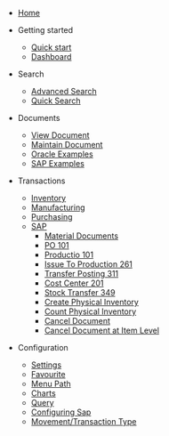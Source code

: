 - [Home](/)

- Getting started

  - [Quick start](/quickstart/)
  - [Dashboard](/dashboard/)
  
- Search
  - [Advanced Search](/search/)
  - [Quick Search](/search/?id=quick-search)

- Documents
  - [View Document](/document/?id=view-document)
  - [Maintain Document](/document/?id=maintain-document)
  - [Oracle Examples](/document/examples/oracle/)
  - [SAP Examples](/document/examples/sap/)

- Transactions
  - [Inventory](/transaction/?id=inventory-transactions)
  - [Manufacturing](/transaction/?id=manufacturing-transactions)
  - [Purchasing](/transaction/po/)
  - [SAP](/transaction/sap/)
    - [Material Documents](/transaction/sap/?id=material-documents)
    - [PO 101](/transaction/sap/?id=receipt-for-po-101)
    - [Productio 101](/transaction/sap/?id=receipt-for-production-order-101)
    - [Issue To Production 261](/transaction/sap/?id=issue-to-production-order-261)
    - [Transfer Posting 311](/transaction/sap/?id=transfer-posting-311)
    - [Cost Center 201](/transaction/sap/?id=issue-for-cost-center-201)
    - [Stock Transfer 349](/transaction/sap/?id=issue-for-cost-center-201)
    - [Create Physical Inventory](/transaction/sap/?id=createcopy-physical-inventory)
    - [Count Physical Inventory](/transaction/sap/?id=count-physical-inventory)
    - [Cancel Document](/transaction/sap/?id=cancel-document)
    - [Cancel Document at Item Level](/transaction/sap/?id=cancel-document-at-item-level)

- Configuration
  - [Settings](/configuration/?id=settings) 
  - [Favourite](/configuration/?id=favourite)
  - [Menu Path](/configuration/?id=menu-path)
  - [Charts](/configuration/?id=charts)
  - [Query](/configuration/?id=query)
  - [Configuring Sap](/configuration/sap/?id=configuring-sap)
  - [Movement/Transaction Type](/configuration/sap/new_movement_type/)
